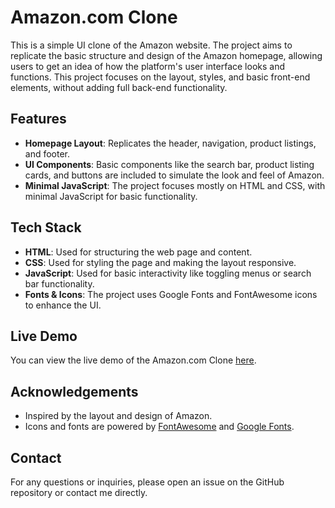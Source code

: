 
# Amazon.com Clone
This is a simple UI clone of the Amazon website. The project aims to replicate the basic structure and design of the Amazon homepage, allowing users to get an idea of how the platform's user interface looks and functions. This project focuses on the layout, styles, and basic front-end elements, without adding full back-end functionality.
## Features
- **Homepage Layout**: Replicates the header, navigation, product listings, and footer.
- **UI Components**: Basic components like the search bar, product listing cards, and buttons are included to simulate the look and feel of Amazon.
- **Minimal JavaScript**: The project focuses mostly on HTML and CSS, with minimal JavaScript for basic functionality.
## Tech Stack
- **HTML**: Used for structuring the web page and content.
- **CSS**: Used for styling the page and making the layout responsive.
- **JavaScript**: Used for basic interactivity like toggling menus or search bar functionality.
- **Fonts & Icons**: The project uses Google Fonts and FontAwesome icons to enhance the UI.
## Live Demo

You can view the live demo of the Amazon.com Clone [here](https://imharishpatil.github.io/Amazon.com-Clone/).

## Acknowledgements

- Inspired by the layout and design of Amazon.
- Icons and fonts are powered by [FontAwesome](https://fontawesome.com/) and [Google Fonts](https://fonts.google.com/).

## Contact

For any questions or inquiries, please open an issue on the GitHub repository or contact me directly.

